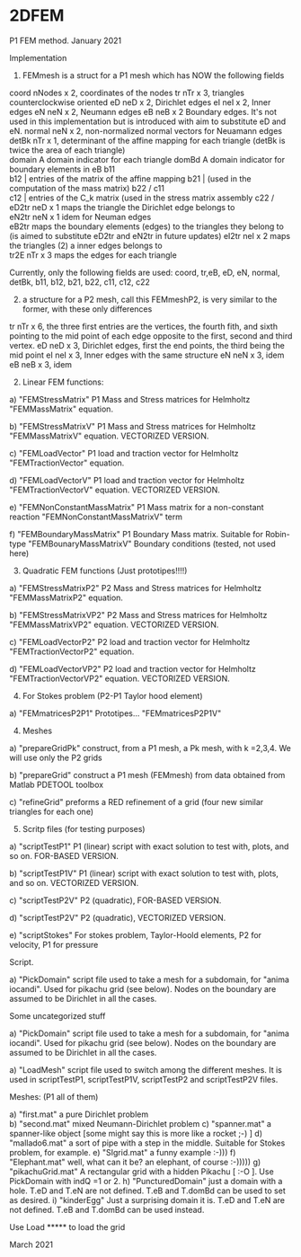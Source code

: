 # 2DFEM

P1 FEM method. 
January 2021

Implementation 

1)   FEMmesh is a struct for a P1 mesh which has NOW the following fields

coord     nNodes x 2, coordinates of the nodes
tr        nTr x 3, triangles counterclockwise oriented
eD        neD x 2, Dirichlet edges 
eI        neI x 2, Inner edges
eN        neN x 2, Neumann edges
eB        neB x 2  Boundary edges. It's not used in this implementation but 
          is introduced with aim to substitute eD and eN. 
normal    neN x 2, non-normalized normal vectors for Neuamann edges
detBk     nTr x 1, determinant of the affine mapping for each triangle
          (detBk is twice the area of each triangle)    
domain    A domain indicator for each triangle
domBd     A domain indicator for boundary elements in eB 
b11       \
b12        | entries of the matrix of the affine mapping 
b21        | (used in the computation of the mass matrix)
b22       /
c11       \
c12        | entries of the C_k matrix (used in the stress matrix assembly
c22       /
eD2tr     neD x 1 maps the triangle the Dirichlet edge belongs to   
eN2tr     neN x 1 idem for Neuman edges     
eB2tr     maps the boundary elements (edges) to the triangles they belong to
          (is aimed to substitute eD2tr and eN2tr in future updates) 
eI2tr     neI x 2 maps the triangles (2) a inner edges belongs to  
tr2E      nTr x 3 maps the edges for each triangle

Currently, only the following fields are used: 
    coord, tr,eB, eD, eN, normal, detBk, b11, b12, b21, b22, c11, c12, c22

2)   a structure for a P2 mesh, call this FEMmeshP2, is very similar to the 
     former, with these only differences 
 
tr        nTr x 6, the three first entries are the vertices, the fourth
          fith, and sixth pointing to the mid point of each edge opposite to 
          the first, second and third vertex. 
eD        neD x 3, Dirichlet edges, first the end points, the third being
                   the mid point
eI        neI x 3, Inner edges with the same structure
eN        neN x 3, idem
eB        neB x 3, idem 
 


2)    Linear FEM functions: 

a)   "FEMStressMatrix"               P1 Mass and Stress matrices for Helmholtz 
     "FEMMassMatrix"                 equation. 

b)   "FEMStressMatrixV"              P1 Mass and Stress matrices for Helmholtz 
     "FEMMassMatrixV"                equation. VECTORIZED VERSION.
     
c)   "FEMLoadVector"                 P1 load and traction vector for Helmholtz 
     "FEMTractionVector"             equation. 
     
d)   "FEMLoadVectorV"                P1 load and traction vector for Helmholtz 
     "FEMTractionVectorV"            equation. VECTORIZED VERSION.  

e)   "FEMNonConstantMassMatrix"      P1 Mass matrix for a non-constant reaction
     "FEMNonConstantMassMatrixV"     term
     
f)   "FEMBoundaryMassMatrix"         P1 Boundary Mass matrix. Suitable for Robin-type
     "FEMBounaryMassMatrixV"         Boundary conditions (tested, not used here) 

    
3)   Quadratic FEM functions (Just prototipes!!!!)

a)   "FEMStressMatrixP2"             P2 Mass and Stress matrices for Helmholtz 
     "FEMMassMatrixP2"               equation. 

b)   "FEMStressMatrixVP2"            P2 Mass and Stress matrices for Helmholtz 
     "FEMMassMatrixVP2"              equation. VECTORIZED VERSION.
     
c)   "FEMLoadVectorP2"               P2 load and traction vector for Helmholtz 
     "FEMTractionVectorP2"           equation. 
     
d)   "FEMLoadVectorVP2"              P2 load and traction vector for Helmholtz 
     "FEMTractionVectorVP2"          equation. VECTORIZED VERSION.
 
4)   For Stokes problem (P2-P1 Taylor hood element)

a)   "FEMmatricesP2P1"    	      Prototipes... 
     "FEMmatricesP2P1V"

4) Meshes

a)   "prepareGridPk"  construct, from a P1 mesh, a Pk mesh, with k =2,3,4. 
                      We will use only the P2 grids   
 
b)   "prepareGrid"    construct a P1 mesh (FEMmesh) from data obtained 
                      from Matlab PDETOOL toolbox 

c)   "refineGrid"     preforms a RED refinement of a grid (four new similar
                      triangles for each one) 
     
5)   Scritp files (for testing purposes)

 
a)    "scriptTestP1"                 P1 (linear) script with exact solution to test with, 
                                     plots, and so on. FOR-BASED VERSION. 
                                     
b)    "scriptTestP1V"                P1 (linear) script with exact solution to test with, 
                                     plots, and so on. VECTORIZED VERSION.
                                     
c)    "scriptTestP2V"                P2 (quadratic), FOR-BASED VERSION. 
                                     
d)    "scriptTestP2V"                P2 (quadratic), VECTORIZED VERSION.  

e)    "scriptStokes"                 For stokes problem, Taylor-Hoold elements, 
                                     P2 for velocity, P1 for pressure 
                                     

Script.  


a)   "PickDomain"     script file used to take a mesh for a subdomain, for 
                      "anima iocandi". Used for pikachu grid (see below). 
                      Nodes on the boundary are assumed to be Dirichlet 
                      in all the cases. 

Some uncategorized stuff

a)   "PickDomain"     script file used to take a mesh for a subdomain, for 
                      "anima iocandi". Used for pikachu grid (see below). 
                      Nodes on the boundary are assumed to be Dirichlet 
                      in all the cases.                       
                      
a)   "LoadMesh"       script file used to switch among the different
                      meshes. It is used in scriptTestP1, scriptTestP1V,
                      scriptTestP2 and scriptTestP2V files. 

Meshes: (P1 all of them)

a)  "first.mat"       a pure Dirichlet problem  
b)  "second.mat"      mixed Neumann-Dirichlet problem 
c)  "spanner.mat"     a spanner-like object
                      [some might say this is more like a rocket ;-) ]
d)  "mallado6.mat"    a sort of pipe with a step in the middle. Suitable for Stokes
                      problem, for example. 
e)  "SIgrid.mat"      a funny example :-)))
f)  "Elephant.mat"    well, what can it be? an elephant, of course :-)))))
g)  "pikachuGrid.mat" A rectangular grid with a hidden Pikachu [ :-O ]. 
                      Use PickDomain with indQ =1 or 2.
h)  "PuncturedDomain" just a domain with a hole. T.eD and T.eN are not defined.
                      T.eB and T.domBd can be used to set as desired. 
i)  "kinderEgg"       Just a surprising domain it is.  T.eD and T.eN are not defined.
		              T.eB and T.domBd can be used instead.


Use Load ***** to load the grid


March 2021
